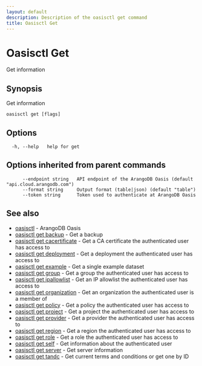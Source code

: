 ```yaml
---
layout: default
description: Description of the oasisctl get command
title: Oasisctl Get
---
```

# Oasisctl Get

Get information

## Synopsis

Get information

```
oasisctl get [flags]
```

## Options

```
  -h, --help   help for get
```

## Options inherited from parent commands

```
      --endpoint string   API endpoint of the ArangoDB Oasis (default "api.cloud.arangodb.com")
      --format string     Output format (table|json) (default "table")
      --token string      Token used to authenticate at ArangoDB Oasis
```

## See also

* [oasisctl](oasisctl-options.html)	 - ArangoDB Oasis
* [oasisctl get backup](oasisctl-get-backup.html)	 - Get a backup
* [oasisctl get cacertificate](oasisctl-get-cacertificate.html)	 - Get a CA certificate the authenticated user has access to
* [oasisctl get deployment](oasisctl-get-deployment.html)	 - Get a deployment the authenticated user has access to
* [oasisctl get example](oasisctl-get-example.html)	 - Get a single example dataset
* [oasisctl get group](oasisctl-get-group.html)	 - Get a group the authenticated user has access to
* [oasisctl get ipallowlist](oasisctl-get-ipallowlist.html)	 - Get an IP allowlist the authenticated user has access to
* [oasisctl get organization](oasisctl-get-organization.html)	 - Get an organization the authenticated user is a member of
* [oasisctl get policy](oasisctl-get-policy.html)	 - Get a policy the authenticated user has access to
* [oasisctl get project](oasisctl-get-project.html)	 - Get a project the authenticated user has access to
* [oasisctl get provider](oasisctl-get-provider.html)	 - Get a provider the authenticated user has access to
* [oasisctl get region](oasisctl-get-region.html)	 - Get a region the authenticated user has access to
* [oasisctl get role](oasisctl-get-role.html)	 - Get a role the authenticated user has access to
* [oasisctl get self](oasisctl-get-self.html)	 - Get information about the authenticated user
* [oasisctl get server](oasisctl-get-server.html)	 - Get server information
* [oasisctl get tandc](oasisctl-get-tandc.html)	 - Get current terms and conditions or get one by ID

